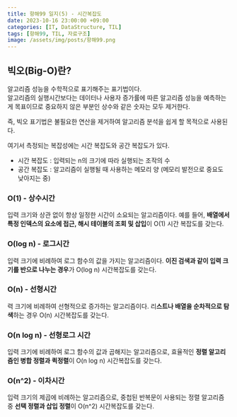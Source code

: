 ```yaml
---
title: 항해99 일지(5) - 시간복잡도
date: 2023-10-16 23:00:00 +09:00
categories: [IT, DataStructure, TIL]
tags: [항해99, TIL, 자료구조]
image: /assets/img/posts/항해99.png
---
```


## 빅오(Big-O)란?
알고리즘 성능을 수학적으로 표기해주는 표기법이다.     
알고리즘의 실행시간보다는 데이터나 사용자 증가률에 따른 알고리즘 성능을 예측하는게 목표이므로 중요하지 않은 부분인 상수와 같은 숫자는 모두 제거한다.    
     
즉, 빅오 표기법은 불필요한 연산을 제거하여 알고리즘 분석을 쉽게 할 목적으로 사용된다.
     
여기서 측정되는 복잡성에는 시간 복잡도와 공간 복잡도가 있다.
+ 시간 복잡도 : 입력되는 n의 크기에 따라 실행되는 조작의 수
+ 공간 복잡도 : 알고리즘이 실행될 때 사용하는 메모리 양 (메모리 발전으로 중요도 낮아지는 중)
    
    
### O(1) - 상수시간
입력 크기와 상관 없이 항상 일정한 시간이 소요되는 알고리즘이다.
예를 들어, **배열에서 특정 인덱스의 요소에 접근, 해시 테이블의 조회 및 삽입**이 O(1) 시간 복잡도를 갖는다.
     
### O(log n) - 로그시간
입력 크기에 비례하여 로그 함수의 값을 가지는 알고리즘이다. **이진 검색과 같이 입력 크기를 반으로 나누는 경우**가 O(log n) 시간복잡도를 갖는다.
     
### O(n) - 선형시간
력 크기에 비례하여 선형적으로 증가하는 알고리즘이다. 리**스트나 배열을 순차적으로 탐색**하는 경우 O(n) 시간복잡도를 갖는다.
    
### O(n log n) - 선형로그 시간
입력 크기에 비례하여 로그 함수의 값과 곱해지는 알고리즘으로, 효율적인 **정렬 알고리즘인 병합 정렬과 퀵정렬**이 O(n log n) 시간복잡도를 갖는다.
    
### O(n^2) - 이차시간
입력 크기의 제곱에 비례하는 알고리즘으로, 중첩된 반복문이 사용되는 정렬 알고리즘 중 **선택 정렬과 삽입 정렬**이 O(n^2) 시간복잡도를 갖는다.


